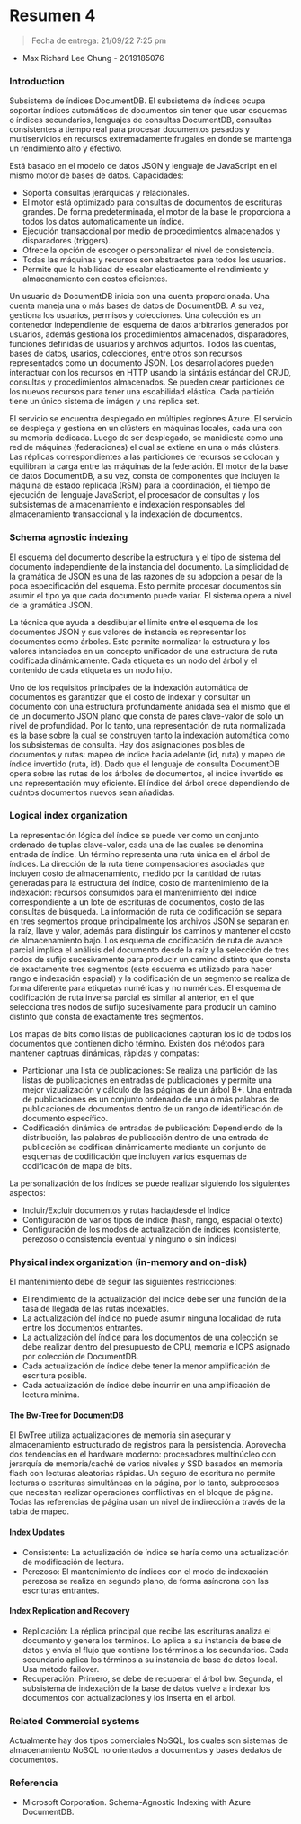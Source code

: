 # Resumen 4

> Fecha de entrega: 21/09/22 7:25 pm
> 
>>
* Max Richard Lee Chung - 2019185076

### Introduction
Subsistema de índices DocumentDB. El subsistema de índices ocupa soportar índices automáticos de documentos sin tener que usar esquemas o índices secundarios, lenguajes de consultas DocumentDB, consultas consistentes a tiempo real para procesar documentos pesados y multiservicios en recursos extremadamente frugales en donde se mantenga un rendimiento alto y efectivo. 

Está basado en el modelo de datos JSON y lenguaje de JavaScript en el mismo motor de bases de datos.
Capacidades: 
* Soporta consultas jerárquicas y relacionales. 
* El motor está optimizado para consultas de documentos de escrituras grandes. De forma predeterminada, el motor de la base le proporciona a todos los datos automaticamente un índice.
* Ejecución transaccional por medio de procedimientos almacenados y disparadores (triggers). 
* Ofrece la opción de escoger o personalizar el nivel de consistencia.
* Todas las máquinas y recursos son abstractos para todos los usuarios. 
* Permite que la habilidad de escalar elásticamente el rendimiento y almacenamiento con costos eficientes.

Un usuario de DocumentDB inicia con una cuenta proporcionada. Una cuenta maneja una o más bases de datos de DocumentDB. A su vez, gestiona los usuarios, permisos y colecciones. Una colección es un contenedor independiente del esquema de datos arbitrarios generados por usuarios, además gestiona los procedimientos almacenados, disparadores, funciones definidas de usuarios y archivos adjuntos. Todos las cuentas, bases de datos, usarios, colecciones, entre otros son recursos representados como un documento JSON. Los desarrolladores pueden interactuar con los recursos en HTTP usando la sintáxis estándar del CRUD, consultas y procedimientos almacenados. Se pueden crear particiones de los nuevos recursos para tener una escabilidad elástica. Cada partición tiene un único sistema de imágen y una réplica set. 

El servicio se encuentra desplegado en múltiples regiones Azure. El servicio se desplega y gestiona en un clústers en máquinas locales, cada una con su memoria dedicada. Luego de ser desplegado, se manidiesta como una red de máquinas (federaciones) el cual se extiene en una o más clústers. Las réplicas correspondientes a las particiones de recursos se colocan y equilibran la carga entre las máquinas de la federación. El motor de la base de datos DocumentDB, a su vez, consta de componentes que incluyen la máquina de estado replicada (RSM) para la coordinación, el tiempo de ejecución del lenguaje JavaScript, el procesador de consultas y los subsistemas de almacenamiento e indexación responsables del almacenamiento transaccional y la indexación de documentos.

### Schema agnostic indexing
El esquema del documento describe la estructura y el tipo de sistema del documento independiente de la instancia del documento. La simplicidad de la gramática de JSON es una de las razones de su adopción a pesar de la poca especificación del esquema. Esto permite procesar documentos sin asumir el tipo ya que cada documento puede variar. El sistema opera a nivel de la gramática JSON. 

La técnica que ayuda a desdibujar el límite entre el esquema de los documentos JSON y sus valores de instancia es representar los documentos como árboles. Esto permite normalizar la estructura y los valores intanciados en un concepto unificador de una estructura de ruta codificada dinámicamente. Cada etiqueta es un nodo del árbol y el contenido de cada etiqueta es un nodo hijo.

Uno de los requisitos principales de la indexación automática de documentos es garantizar que el costo de indexar y consultar un documento con una estructura profundamente anidada sea el mismo que el de un documento JSON plano que consta de pares clave-valor de solo un nivel de profundidad. Por lo tanto, una representación de ruta normalizada es la base sobre la cual se construyen tanto la indexación automática como los subsistemas de consulta. Hay dos asignaciones posibles de documentos y rutas: mapeo de índice hacia adelante (id, ruta) y mapeo de índice invertido (ruta, id). Dado que el lenguaje de consulta DocumentDB opera sobre las rutas de los árboles de documentos, el índice invertido es una representación muy eficiente. El índice del árbol crece dependiendo de cuántos documentos nuevos sean añadidas. 

### Logical index organization
La representación lógica del índice se puede ver como un conjunto ordenado de tuplas clave-valor, cada una de las cuales se denomina entrada de índice. Un término representa una ruta única en el árbol de índices. La dirección de la ruta tiene compensaciones asociadas que incluyen costo de almacenamiento, medido por la cantidad de rutas generadas para la estructura del índice, costo de mantenimiento de la indexación: recursos consumidos para el mantenimiento del índice correspondiente a un lote de escrituras de documentos, costo de las consultas de búsqueda. La información de ruta de codificación se separa en tres segmentos proque principalmente los archivos JSON se separan en la raíz, llave y valor, además para distinguir los caminos y mantener el costo de almacenamiento bajo. Los esquema de codificación de ruta de avance parcial implica el análisis del documento desde la raíz y la selección de tres nodos de sufijo sucesivamente para producir un camino distinto que consta de exactamente tres segmentos (este esquema es utilizado para hacer rango e indexación espacial) y la codificación de un segmento se realiza de forma diferente para etiquetas numéricas y no numéricas. El esquema de codificación de ruta inversa parcial es similar al anterior, en el que selecciona tres nodos de sufijo sucesivamente para
producir un camino distinto que consta de exactamente tres segmentos. 

Los mapas de bits como listas de publicaciones capturan los id de todos los documentos que contienen dicho término. Existen dos métodos para mantener captruas dinámicas, rápidas y compatas: 
* Particionar una lista de publicaciones: Se realiza una partición de las listas de publicaciones en entradas de publicaciones y permite una mejor vizualización y cálculo de las páginas de un árbol B+. Una entrada de publicaciones es un conjunto ordenado de una o más palabras de publicaciones de documentos dentro de un rango de identificación de documento específico.
* Codificación dinámica de entradas de publicación: Dependiendo de la distribución, las palabras de publicación dentro de una entrada de publicación se codifican dinámicamente mediante un conjunto de esquemas de codificación que incluyen varios esquemas de codificación de mapa de bits.

La personalización de los índices se puede realizar siguiendo los siguientes aspectos: 
* Incluir/Excluir documentos y rutas hacia/desde el índice
* Configuración de varios tipos de índice (hash, rango, espacial o texto)
* Configuración de los modos de actualización de índices (consistente, perezoso o consistencia eventual y ninguno o sin índices)

### Physical index organization (in-memory and on-disk)
El mantenimiento debe de seguir las siguientes restricciones: 
* El rendimiento de la actualización del índice debe ser una función de la tasa de llegada de las rutas indexables.
* La actualización del índice no puede asumir ninguna localidad de ruta entre los documentos entrantes. 
* La actualización del índice para los documentos de una colección se debe realizar dentro del presupuesto de CPU, memoria e IOPS asignado por colección de DocumentDB.
* Cada actualización de índice debe tener la menor amplificación de escritura posible.
* Cada actualización de índice debe incurrir en una amplificación de lectura mínima.

#### The Bw-Tree for DocumentDB
El BwTree utiliza actualizaciones de memoria sin asegurar y almacenamiento estructurado de registros para la persistencia. Aprovecha dos tendencias en el hardware moderno: procesadores multinúcleo con jerarquía de memoria/caché de varios niveles y SSD basados ​​en memoria flash con lecturas aleatorias rápidas. Un seguro de escritura no permite lecturas o escrituras simultáneas en la página, por lo tanto, subprocesos que necesitan realizar operaciones conflictivas en el bloque de página. Todas las referencias de página usan un nivel de indirección a través de la tabla de mapeo.

#### Index Updates
* Consistente: La actualización de índice se haría como una actualización de modificación de lectura. 
* Perezoso: El mantenimiento de índices con el modo de indexación perezosa se realiza en segundo plano, de forma asíncrona con las escrituras entrantes.

#### Index Replication and Recovery
* Replicación: La réplica principal que recibe las escrituras analiza el documento y genera los términos. Lo aplica a su instancia de base de datos y envía el flujo que contiene los términos a los secundarios. Cada secundario aplica los términos a su instancia de base de datos local. Usa método failover.
* Recuperación: Primero, se debe de recuperar el árbol bw. Segunda, el subsistema de indexación de la base de datos vuelve a indexar los documentos con actualizaciones y los inserta en el árbol.

### Related Commercial systems
Actualmente hay dos tipos comerciales NoSQL, los cuales son sistemas de almacenamiento NoSQL no orientados a documentos y bases dedatos de documentos.

### Referencia
* Microsoft Corporation. Schema-Agnostic Indexing with Azure DocumentDB. 